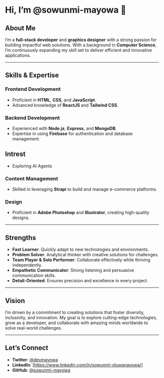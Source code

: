 # Hi, I’m @sowunmi-mayowa 👋  

## About Me  
I’m a **full-stack developer** and **graphics designer** with a strong passion for building impactful web solutions. With a background in **Computer Science**, I’m continuously expanding my skill set to deliver efficient and innovative applications.

---

## Skills & Expertise  
### Frontend Development  
- Proficient in **HTML**, **CSS**, and **JavaScript**.  
- Advanced knowledge of **ReactJS** and **Tailwind CSS**.  

### Backend Development  
- Experienced with **Node.js**, **Express**, and **MongoDB**.  
- Expertise in using **Firebase** for authentication and database management.

## Intrest
- Exploring AI Agents

### Content Management  
- Skilled in leveraging **Strapi** to build and manage e-commerce platforms.  

### Design  
- Proficient in **Adobe Photoshop** and **Illustrator**, creating high-quality designs.  

---

## Strengths  
- **Fast Learner**: Quickly adapt to new technologies and environments.  
- **Problem Solver**: Analytical thinker with creative solutions for challenges.  
- **Team Player & Solo Performer**: Collaborate effectively while thriving independently.  
- **Empathetic Communicator**: Strong listening and persuasive communication skills.  
- **Detail-Oriented**: Ensures precision and excellence in every project.  

---

## Vision  
I’m driven by a commitment to creating solutions that foster diversity, inclusivity, and innovation. My goal is to explore cutting-edge technologies, grow as a developer, and collaborate with amazing minds worldwide to solve real-world challenges.

---

## Let’s Connect  
- **Twitter**: [@devmayowa](https://twitter.com/devmayowa)  
- **LinkedIn**: [https://www.linkedin.com/in/sowunmi-oluwanayowa/]  
- **GitHub**: [@sowunmi-mayowa](https://github.com/sowunmi-mayowa)
